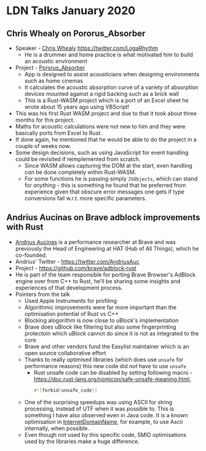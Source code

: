 # LDN Talks January 2020

## Chris Whealy on Pororus_Absorber

- Speaker - [Chris Whealy](http://whealy.com/) https://twitter.com/LogaRhythm
  - He is a drummer and home practice is what motivated him to build an acoustic environment
- Project - [Pororus_Absorber](https://github.com/ChrisWhealy/porous_absorber)
  - App is designed to assist acousticians when designing environments such as home cinemas 
  - It calculates the acoustic absorption curve of a variety of absorption devices mounted against a rigid backing such as a brick wall
  - This is a Rust-WASM project which is a port of an Excel sheet he wrote about 15 years ago using VBScript!
- This was his first Rust WASM project and due to that it took about three months for this project.
- Maths for acoustic calculations were not new to him and they were basically ports from Excel to Rust.
- If done again, he mentioned that he would be able to do the project in a couple of weeks now.
- Some design decisions, such as using JavaScript for event handling could be revisited if reimplemented from scratch.
  - Since WASM allows capturing the DOM at the start, even handling _can_ be done completely within Rust-WASM.
  - For some functions he is passing simply `JSObjects`, which can stand for _anything_ - this is something he found that he preferred from experience given that obscure error messages one gets if type conversions fail w.r.t. more specific parameters.
  
## Andrius Aucinas on Brave adblock improvements with Rust

- [Andrius Aucinas](https://uk.linkedin.com/in/andriusaucinas) is a performance researcher at Brave and was previously the Head of Engineering at HAT (Hub of All Things), which he co-founded.
- Andrius' Twitter - https://twitter.com/AndriusAuc
- Project - https://github.com/brave/adblock-rust
- He is part of the team responsible for porting Brave Browser's AdBlock engine over from C++ to Rust, he'll be sharing some insights and experiences of that development process.
- Pointers from the talk
  - Used Apple Instruments for profiling
  - Algorithmic improvements were far more important than the optimisation potential of Rust vs C++
  - Blocking alogorithm is now close to uBlock's implementation
  - Brave does uBlock like filtering but also some fingerprinting protectoin which uBlock cannot do since it is not as integrated to the core
  - Brave and other vendors fund the Easylist maintainer which is an open source collaborative effort
  - Thanks to really optimised libraries (which does use `unsafe` for performance reasons) this new code did *not* have to use `unsafe`
    - Rust unsafe code can be disabled by setting following macro - <https://doc.rust-lang.org/nomicon/safe-unsafe-meaning.html>,
      ```rust
      #![forbid(unsafe_code)]
      ```
  - One of the surprising speedups was using ASCII for string processing, instead of UTF when it was possible to. This is something I have also observed even in Java code. It is a known optimisation in [InternetDomainName](https://guava.dev/releases/24.0-jre/api/docs/com/google/common/net/InternetDomainName.html), for example, to use Ascii internally, when possible.
  - Even though not used by this specific code, SMID optimisations used by the libraries make a huge difference.

